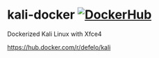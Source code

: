 # kali-docker [![DockerHub](https://img.shields.io/docker/pulls/defelo/kali?style=flat-square&label=DockerHub)](https://hub.docker.com/r/defelo/kali)

Dockerized Kali Linux with Xfce4

https://hub.docker.com/r/defelo/kali
